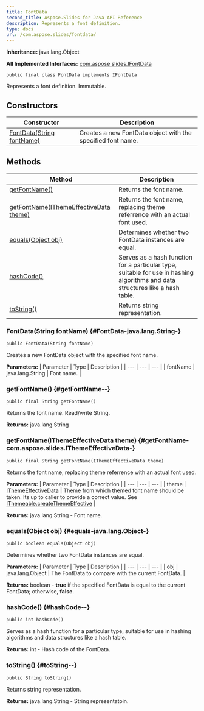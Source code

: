 ```yaml
---
title: FontData
second_title: Aspose.Slides for Java API Reference
description: Represents a font definition.
type: docs
url: /com.aspose.slides/fontdata/
---
```

**Inheritance:**
java.lang.Object

**All Implemented Interfaces:**
[com.aspose.slides.IFontData](../../com.aspose.slides/ifontdata)
```
public final class FontData implements IFontData
```

Represents a font definition. Immutable.
## Constructors

| Constructor | Description |
| --- | --- |
| [FontData(String fontName)](#FontData-java.lang.String-) | Creates a new FontData object with the specified font name. |
## Methods

| Method | Description |
| --- | --- |
| [getFontName()](#getFontName--) | Returns the font name. |
| [getFontName(IThemeEffectiveData theme)](#getFontName-com.aspose.slides.IThemeEffectiveData-) | Returns the font name, replacing theme referrence with an actual font used. |
| [equals(Object obj)](#equals-java.lang.Object-) | Determines whether two FontData instances are equal. |
| [hashCode()](#hashCode--) | Serves as a hash function for a particular type, suitable for use in hashing algorithms and data structures like a hash table. |
| [toString()](#toString--) | Returns string representation. |
### FontData(String fontName) {#FontData-java.lang.String-}
```
public FontData(String fontName)
```


Creates a new FontData object with the specified font name.

**Parameters:**
| Parameter | Type | Description |
| --- | --- | --- |
| fontName | java.lang.String | Font name. |

### getFontName() {#getFontName--}
```
public final String getFontName()
```


Returns the font name. Read/write String.

**Returns:**
java.lang.String
### getFontName(IThemeEffectiveData theme) {#getFontName-com.aspose.slides.IThemeEffectiveData-}
```
public final String getFontName(IThemeEffectiveData theme)
```


Returns the font name, replacing theme referrence with an actual font used.

**Parameters:**
| Parameter | Type | Description |
| --- | --- | --- |
| theme | [IThemeEffectiveData](../../com.aspose.slides/ithemeeffectivedata) | Theme from which themed font name should be taken. Its up to caller to provide a correct value. See [IThemeable.createThemeEffective](../../com.aspose.slides/ithemeable\#createThemeEffective) |

**Returns:**
java.lang.String - Font name.
### equals(Object obj) {#equals-java.lang.Object-}
```
public boolean equals(Object obj)
```


Determines whether two FontData instances are equal.

**Parameters:**
| Parameter | Type | Description |
| --- | --- | --- |
| obj | java.lang.Object | The FontData to compare with the current FontData. |

**Returns:**
boolean - **true** if the specified FontData is equal to the current FontData; otherwise, **false**.
### hashCode() {#hashCode--}
```
public int hashCode()
```


Serves as a hash function for a particular type, suitable for use in hashing algorithms and data structures like a hash table.

**Returns:**
int - Hash code of the FontData.
### toString() {#toString--}
```
public String toString()
```


Returns string representation.

**Returns:**
java.lang.String - String representatoin.
